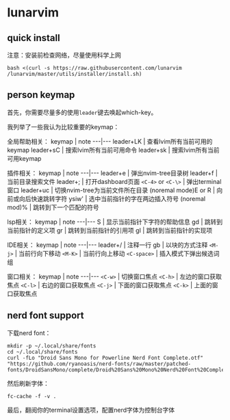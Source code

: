 # lunarvim
## quick install
注意：安装前检查网络，尽量使用科学上网

```
bash <(curl -s https://raw.githubusercontent.com/lunarvim   /lunarvim/master/utils/installer/install.sh)
```

## person keymap
首先，你需要尽量多的使用`leader`键去唤起which-key。

我列举了一些我认为比较重要的keymap：

全局帮助相关：
keymap | note
---|---
leader+LK | 查看lvim所有当前可用的keymap
leader+sC | 搜索lvim所有当前可用命令
leader+sk | 搜索lvim所有当前可用keymap


插件相关：
keymap | note
---|---
leader+e | 弹出nvim-tree目录树
leader+f | 当前目录搜索文件
leader+; | 打开dashboard页面
`<C-4>` or `<C-\>` | 弹出terminal窗口
leader+uc | 切换nvim-tree为当前文件所在目录
(noremal mode)E or R | 向前或向后快速跳转字符
ysiw' | 选中当前指针的字在两边插入符号
(noremal mod)% | 跳转到下一个匹配的符号

lsp相关：
keymap | note
---|---
S | 显示当前指针下字符的帮助信息
gd | 跳转到当前指针的定义项
gr | 跳转到当前指针的引用项
gI | 跳转到当前指针的实现项


IDE相关：
keymap | note
---|---
leader+/ | 注释一行
gb | 以块的方式注释
`<M-j>` | 当前行向下移动
`<M-K>` | 当前行向上移动
`<C-space>` |  插入模式下弹出候选词组


窗口相关：
keymap | note
---|---
`<C-w>` | 切换窗口焦点
`<C-h>` | 左边的窗口获取焦点
`<C-l>` | 右边的窗口获取焦点
`<C-j>` | 下面的窗口获取焦点
`<C-k>` | 上面的窗口获取焦点


## nerd font support
下载nerd font：
```shell
mkdir -p ~/.local/share/fonts
cd ~/.local/share/fonts
curl -fLo "Droid Sans Mono for Powerline Nerd Font Complete.otf" "https://github.com/ryanoasis/nerd-fonts/raw/master/patched-fonts/DroidSansMono/complete/Droid%20Sans%20Mono%20Nerd%20Font%20Complete.otf"
```

然后刷新字体：
```shell
fc-cache -f -v .
```

最后，翻阅你的terminal设置选项，配置nerd字体为控制台字体





